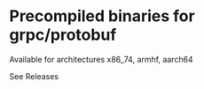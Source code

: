 # Precompiled binaries for grpc/protobuf
Available for architectures x86_74, armhf, aarch64

See Releases
